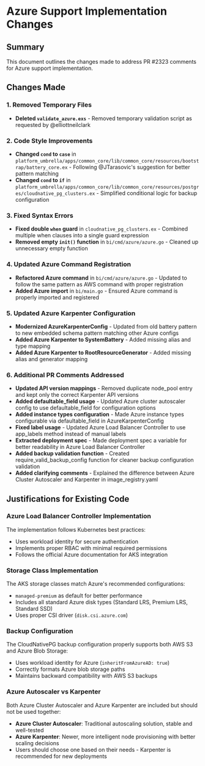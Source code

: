 # Azure Support Implementation Changes

## Summary

This document outlines the changes made to address PR #2323 comments for Azure
support implementation.

## Changes Made

### 1. Removed Temporary Files

- **Deleted `validate_azure.exs`** - Removed temporary validation script as
  requested by @elliottneilclark

### 2. Code Style Improvements

- **Changed `cond` to `case`** in
  `platform_umbrella/apps/common_core/lib/common_core/resources/bootstrap/battery_core.ex` -
  Following @JTarasovic's suggestion for better pattern matching
- **Changed `cond` to `if`** in
  `platform_umbrella/apps/common_core/lib/common_core/resources/postgres/cloudnative_pg_clusters.ex` -
  Simplified conditional logic for backup configuration

### 3. Fixed Syntax Errors

- **Fixed double `when` guard** in `cloudnative_pg_clusters.ex` - Combined
  multiple when clauses into a single guard expression
- **Removed empty `init()` function** in `bi/cmd/azure/azure.go` - Cleaned up
  unnecessary empty function

### 4. Updated Azure Command Registration

- **Refactored Azure command** in `bi/cmd/azure/azure.go` - Updated to follow
  the same pattern as AWS command with proper registration
- **Added Azure import** in `bi/main.go` - Ensured Azure command is properly
  imported and registered

### 5. Updated Azure Karpenter Configuration

- **Modernized AzureKarpenterConfig** - Updated from old battery pattern to new
  embedded schema pattern matching other Azure configs
- **Added Azure Karpenter to SystemBattery** - Added missing alias and type
  mapping
- **Added Azure Karpenter to RootResourceGenerator** - Added missing alias and
  generator mapping

### 6. Additional PR Comments Addressed

- **Updated API version mappings** - Removed duplicate node_pool entry and kept only the correct Karpenter API versions
- **Added defaultable_field usage** - Updated Azure cluster autoscaler config to use defaultable_field for configuration options
- **Added instance types configuration** - Made Azure instance types configurable via defaultable_field in AzureKarpenterConfig
- **Fixed label usage** - Updated Azure Load Balancer Controller to use app_labels method instead of manual labels
- **Extracted deployment spec** - Made deployment spec a variable for better readability in Azure Load Balancer Controller
- **Added backup validation function** - Created require_valid_backup_config function for cleaner backup configuration validation
- **Added clarifying comments** - Explained the difference between Azure Cluster Autoscaler and Karpenter in image_registry.yaml

## Justifications for Existing Code

### Azure Load Balancer Controller Implementation

The implementation follows Kubernetes best practices:

- Uses workload identity for secure authentication
- Implements proper RBAC with minimal required permissions
- Follows the official Azure documentation for AKS integration

### Storage Class Implementation

The AKS storage classes match Azure's recommended configurations:

- `managed-premium` as default for better performance
- Includes all standard Azure disk types (Standard LRS, Premium LRS, Standard
  SSD)
- Uses proper CSI driver (`disk.csi.azure.com`)

### Backup Configuration

The CloudNativePG backup configuration properly supports both AWS S3 and Azure
Blob Storage:

- Uses workload identity for Azure (`inheritFromAzureAD: true`)
- Correctly formats Azure blob storage paths
- Maintains backward compatibility with AWS S3 backups

### Azure Autoscaler vs Karpenter

Both Azure Cluster Autoscaler and Azure Karpenter are included but should not be used together:

- **Azure Cluster Autoscaler**: Traditional autoscaling solution, stable and well-tested
- **Azure Karpenter**: Newer, more intelligent node provisioning with better scaling decisions
- Users should choose one based on their needs - Karpenter is recommended for new deployments
